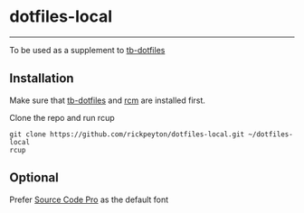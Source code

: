 # dotfiles-local
---

To be used as a supplement to [tb-dotfiles](https://github.com/rickpeyton/tb-dotfiles)

## Installation

Make sure that [tb-dotfiles](https://github.com/rickpeyton/tb-dotfiles) and [rcm](https://github.com/thoughtbot/rcm) are installed first.

Clone the repo and run rcup

    git clone https://github.com/rickpeyton/dotfiles-local.git ~/dotfiles-local
    rcup

## Optional

Prefer [Source Code Pro](https://github.com/adobe-fonts/source-code-pro) as the default font
